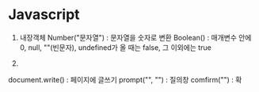 # Javascript

1. 내장객체
Number("문자열") : 문자열을 숫자로 변환
Boolean() : 매개변수 안에 0, null, ""(빈문자), undefined가 올 때는 false, 그 이외에는 true

2.
document.write() : 페이지에 글쓰기
prompt("", "") : 질의창
comfirm("") : 확
